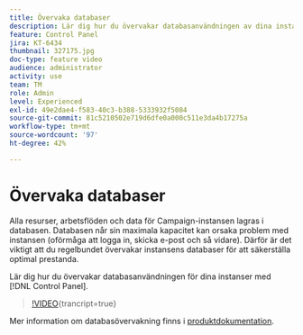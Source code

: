 ```yaml
---
title: Övervaka databaser
description: Lär dig hur du övervakar databasanvändningen av dina instanser.
feature: Control Panel
jira: KT-6434
thumbnail: 327175.jpg
doc-type: feature video
audience: administrator
activity: use
team: TM
role: Admin
level: Experienced
exl-id: 49e2dae4-f583-40c3-b388-5333932f5084
source-git-commit: 81c5210502e719d6dfe0a000c511e3da4b17275a
workflow-type: tm+mt
source-wordcount: '97'
ht-degree: 42%

---
```


# Övervaka databaser

Alla resurser, arbetsflöden och data för Campaign-instansen lagras i databasen. Databasen når sin maximala kapacitet kan orsaka problem med instansen (oförmåga att logga in, skicka e-post och så vidare). Därför är det viktigt att du regelbundet övervakar instansens databaser för att säkerställa optimal prestanda.

Lär dig hur du övervakar databasanvändningen för dina instanser med [!DNL Control Panel].

>[!VIDEO](https://video.tv.adobe.com/v/327175?learn=on){trancript=true}

Mer information om databasövervakning finns i [produktdokumentation](https://experienceleague.adobe.com/docs/control-panel/using/performance-monitoring/database-monitoring/database-monitoring.html?lang=en).
